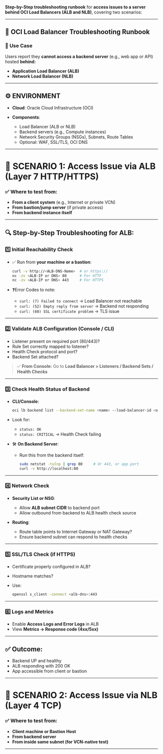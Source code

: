 
**Step-by-Step troubleshooting runbook** for **access issues to a server behind OCI Load Balancers (ALB and NLB)**, covering two scenarios:

---

## 🔧 **OCI Load Balancer Troubleshooting Runbook**

### 👤 **Use Case**

Users report they **cannot access a backend server** (e.g., web app or API) hosted **behind:**

* **Application Load Balancer (ALB)**
* **Network Load Balancer (NLB)**

---

## ⚙️ ENVIRONMENT

* **Cloud**: Oracle Cloud Infrastructure (OCI)
* **Components**:

  * Load Balancer (ALB or NLB)
  * Backend servers (e.g., Compute instances)
  * Network Security Groups (NSGs), Subnets, Route Tables
  * Optional: WAF, SSL/TLS, OCI DNS

---

# 📌 SCENARIO 1: **Access Issue via ALB (Layer 7 HTTP/HTTPS)**

### ✅ Where to test from:

* **From a client system** (e.g., Internet or private VCN)
* **From bastion/jump server** (if private access)
* **From backend instance itself**

---

## 🔍 Step-by-Step Troubleshooting for ALB:

### 1️⃣ **Initial Reachability Check**

* ✅ Run from **your machine or a bastion**:

  ```bash
  curl -v http://<ALB-DNS-Name>  # or https://
  nc -zv <ALB-IP or DNS> 80      # For HTTP
  nc -zv <ALB-IP or DNS> 443     # For HTTPS
  ```

* ❓Error Codes to note:

  * `curl: (7) Failed to connect` → Load Balancer not reachable
  * `curl: (52) Empty reply from server` → Backend not responding
  * `curl: (60) SSL certificate problem` → TLS issue

---

### 2️⃣ **Validate ALB Configuration (Console / CLI)**

* Listener present on required port (80/443)?
* Rule Set correctly mapped to listener?
* Health Check protocol and port?
* Backend Set attached?

> ✅ **From Console:** Go to **Load Balancer > Listeners / Backend Sets / Health Checks**

---

### 3️⃣ **Check Health Status of Backend**

* **CLI/Console**:

  ```bash
  oci lb backend list --backend-set-name <name> --load-balancer-id <ocid>
  ```

* Look for:

  * `status: OK`
  * `status: CRITICAL` → Health Check failing

* 🛠️ **On Backend Server**:

  * Run this from the backend itself:

    ```bash
    sudo netstat -tulnp | grep 80     # Or 443, or app port
    curl -v http://localhost:80
    ```

---

### 4️⃣ **Network Check**

* **Security List or NSG**:

  * Allow **ALB subnet CIDR** to backend port
  * Allow outbound from backend to ALB health check source

* **Routing**:

  * Route table points to Internet Gateway or NAT Gateway?
  * Ensure backend subnet can respond to health checks

---

### 5️⃣ **SSL/TLS Check (if HTTPS)**

* Certificate properly configured in ALB?
* Hostname matches?
* Use:

  ```bash
  openssl s_client -connect <alb-dns>:443
  ```

---

### 6️⃣ **Logs and Metrics**

* Enable **Access Logs and Error Logs** in ALB
* View **Metrics → Response code (4xx/5xx)**

---

## ✅ Outcome:

* Backend UP and healthy
* ALB responding with 200 OK
* App accessible from client or bastion

---

# 📌 SCENARIO 2: **Access Issue via NLB (Layer 4 TCP)**

### ✅ Where to test from:

* **Client machine or Bastion Host**
* **From backend server**
* **From inside same subnet (for VCN-native test)**

---


